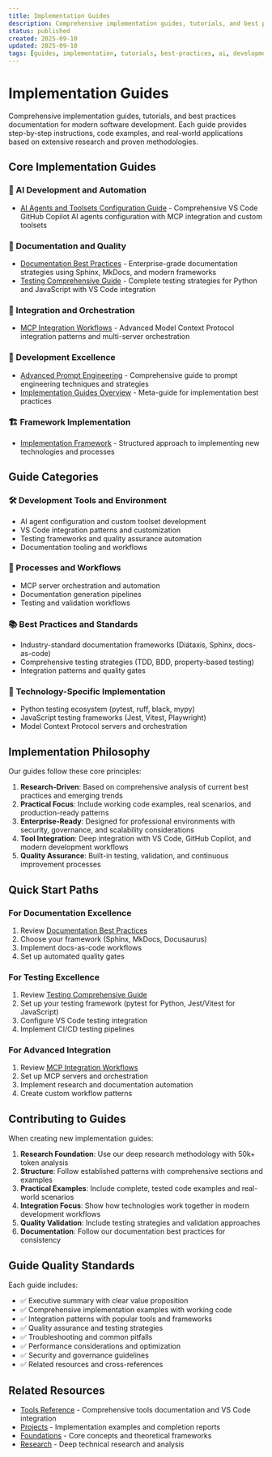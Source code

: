 ```yaml
---
title: Implementation Guides
description: Comprehensive implementation guides, tutorials, and best practices documentation for modern software development with AI integration
status: published
created: 2025-09-10
updated: 2025-09-10
tags: [guides, implementation, tutorials, best-practices, ai, development]
---
```


# Implementation Guides

Comprehensive implementation guides, tutorials, and best practices documentation for modern software development. Each guide provides step-by-step instructions, code examples, and real-world applications based on extensive research and proven methodologies.

## Core Implementation Guides

### 🤖 AI Development and Automation

- [AI Agents and Toolsets Configuration Guide](./ai-agents-toolsets-guide.md) - Comprehensive VS Code GitHub Copilot AI agents configuration with MCP integration and custom toolsets

### 📝 Documentation and Quality

- [Documentation Best Practices](./documentation-best-practices.md) - Enterprise-grade documentation strategies using Sphinx, MkDocs, and modern frameworks
- [Testing Comprehensive Guide](./testing-comprehensive-guide.md) - Complete testing strategies for Python and JavaScript with VS Code integration

### 🔗 Integration and Orchestration  

- [MCP Integration Workflows](./mcp-integration-workflows.md) - Advanced Model Context Protocol integration patterns and multi-server orchestration

### 🎯 Development Excellence

- [Advanced Prompt Engineering](./advanced-prompt-engineering.md) - Comprehensive guide to prompt engineering techniques and strategies
- [Implementation Guides Overview](./implementation-guides.md) - Meta-guide for implementation best practices

### 🏗️ Framework Implementation

- [Implementation Framework](./implementation/README.md) - Structured approach to implementing new technologies and processes

## Guide Categories

### 🛠️ Development Tools and Environment

- AI agent configuration and custom toolset development
- VS Code integration patterns and customization
- Testing frameworks and quality assurance automation
- Documentation tooling and workflows

### 🔄 Processes and Workflows

- MCP server orchestration and automation
- Documentation generation pipelines
- Testing and validation workflows

### 📚 Best Practices and Standards

- Industry-standard documentation frameworks (Diátaxis, Sphinx, docs-as-code)
- Comprehensive testing strategies (TDD, BDD, property-based testing)
- Integration patterns and quality gates

### 🎯 Technology-Specific Implementation

- Python testing ecosystem (pytest, ruff, black, mypy)
- JavaScript testing frameworks (Jest, Vitest, Playwright)
- Model Context Protocol servers and orchestration

## Implementation Philosophy

Our guides follow these core principles:

1. **Research-Driven**: Based on comprehensive analysis of current best practices and emerging trends
2. **Practical Focus**: Include working code examples, real scenarios, and production-ready patterns
3. **Enterprise-Ready**: Designed for professional environments with security, governance, and scalability considerations
4. **Tool Integration**: Deep integration with VS Code, GitHub Copilot, and modern development workflows
5. **Quality Assurance**: Built-in testing, validation, and continuous improvement processes

## Quick Start Paths

### For Documentation Excellence

1. Review [Documentation Best Practices](./documentation-best-practices.md)
2. Choose your framework (Sphinx, MkDocs, Docusaurus)
3. Implement docs-as-code workflows
4. Set up automated quality gates

### For Testing Excellence  

1. Review [Testing Comprehensive Guide](./testing-comprehensive-guide.md)
2. Set up your testing framework (pytest for Python, Jest/Vitest for JavaScript)
3. Configure VS Code testing integration
4. Implement CI/CD testing pipelines

### For Advanced Integration

1. Review [MCP Integration Workflows](./mcp-integration-workflows.md)
2. Set up MCP servers and orchestration
3. Implement research and documentation automation
4. Create custom workflow patterns

## Contributing to Guides

When creating new implementation guides:

1. **Research Foundation**: Use our deep research methodology with 50k+ token analysis
2. **Structure**: Follow established patterns with comprehensive sections and examples
3. **Practical Examples**: Include complete, tested code examples and real-world scenarios
4. **Integration Focus**: Show how technologies work together in modern development workflows
5. **Quality Validation**: Include testing strategies and validation approaches
6. **Documentation**: Follow our documentation best practices for consistency

## Guide Quality Standards

Each guide includes:

- ✅ Executive summary with clear value proposition
- ✅ Comprehensive implementation examples with working code
- ✅ Integration patterns with popular tools and frameworks
- ✅ Quality assurance and testing strategies
- ✅ Troubleshooting and common pitfalls
- ✅ Performance considerations and optimization
- ✅ Security and governance guidelines
- ✅ Related resources and cross-references

## Related Resources

- [Tools Reference](../tools/README.md) - Comprehensive tools documentation and VS Code integration
- [Projects](../projects/README.md) - Implementation examples and completion reports
- [Foundations](../foundations/README.md) - Core concepts and theoretical frameworks
- [Research](../research/README.md) - Deep technical research and analysis
